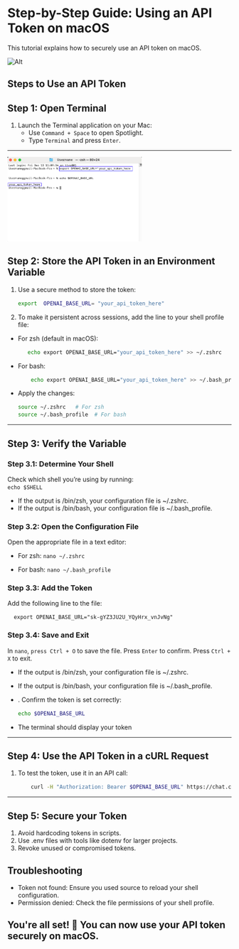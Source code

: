 # Step-by-Step Guide: Using an API Token on macOS

This tutorial explains how to securely use an API token on macOS.

 
<span style="display: inline-block; width: 60%;">
  <img src="docs/assets/Screenshot 2024-12-12 at 12.37.45 PM.png" alt="Alt">
</span>


## Steps to Use an API Token

## Step 1: Open Terminal
1. Launch the Terminal application on your Mac:
   - Use `Command + Space` to open Spotlight.
   - Type `Terminal` and press `Enter`.

---
<span style="display: inline-block; width: 60%;">
  <img src="docs/assets/Terminal Screenshot 1.png" alt="Alt">
</span>

## Step 2: Store the API Token in an Environment Variable

1. Use a secure method to store the token:
   ```bash
   export  OPENAI_BASE_URL= "your_api_token_here"
2. To make it persistent across sessions, add the line to your shell profile file:
- For zsh (default in macOS):
     ```bash
        echo export OPENAI_BASE_URL="your_api_token_here" >> ~/.zshrc
- For bash:
    ```bash
        echo export OPENAI_BASE_URL="your_api_token_here" >> ~/.bash_profile

- Apply the changes:
    ```bash
    source ~/.zshrc   # For zsh
    source ~/.bash_profile  # For bash

---

## Step 3: Verify the Variable 

### Step 3.1: Determine Your Shell

Check which shell you’re using by running:      
   ```echo $SHELL```

- If the output is /bin/zsh, your configuration file is ~/.zshrc.
- If the output is /bin/bash, your configuration file is ~/.bash_profile.

### Step 3.2: Open the Configuration File

Open the appropriate file in a text editor:

- For zsh: ```nano ~/.zshrc```

- For bash: ```nano ~/.bash_profile```

### Step 3.3: Add the Token

Add the following line to the file:

      export OPENAI_BASE_URL="sk-gYZ3JU2U_YQyHrx_vnJvNg"

### Step 3.4: Save and Exit

   In ```nano```, ```press Ctrl + O``` to save the file.
    Press ```Enter``` to confirm.
    Press ```Ctrl + X``` to exit.
- If the output is /bin/zsh, your configuration file is ~/.zshrc.
- If the output is /bin/bash, your configuration file is ~/.bash_profile.

- . Confirm the token is set correctly: 
   ```bash
   echo $OPENAI_BASE_URL 
- The terminal should display your token 

---
## Step 4: Use the API Token in a cURL Request 
1. To test the token, use it in an API call:
    ```bash
        curl -H "Authorization: Bearer $OPENAI_BASE_URL" https://chat.cyverse.ai/endpoint
---
## Step 5: Secure your Token 
1. Avoid hardcoding tokens in scripts.
2. Use .env files with tools like dotenv for larger projects.
3. Revoke unused or compromised tokens.

## Troubleshooting

- Token not found: Ensure you used source to reload your shell configuration.
- Permission denied: Check the file permissions of your shell profile.

## You're all set! 🎉 You can now use your API token securely on macOS.